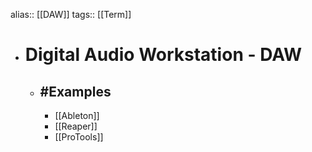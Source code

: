 alias:: [[DAW]]
tags:: [[Term]]

- # Digital Audio Workstation - DAW
	- ## #Examples
		- [[Ableton]]
		- [[Reaper]]
		- [[ProTools]]